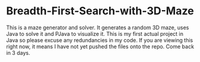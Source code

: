 # Breadth-First-Search-with-3D-Maze
This is a maze generator and solver. It generates a random 3D maze, uses Java to solve it and PJava to visualize it. This is my first actual project in Java so please excuse any redundancies in my code. If you are viewing this right now, it means I have not yet pushed the files onto the repo. Come back in 3 days.
